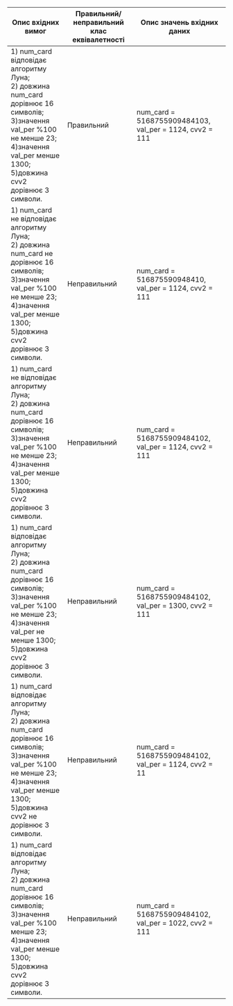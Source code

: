 
|               Опис вхідних вимог               | Правильний/неправильний клас еквівалетності | Опис значень вхідних даних |
| --------------------------------------- | ----------- | ------------------ |
| 1) num_card відповідає алгоритму Луна; <br> 2) довжина num_card дорівнює 16 символів;<br> 3)значення val_per %100 не менше 23;<br>4)значення val_per менше 1300;<br>5)довжина cvv2 дорівнює 3 символи. |Правильний | num_card = 5168755909484103, val_per = 1124, cvv2 = 111|
| 1) num_card не відповідає алгоритму Луна; <br> 2) довжина num_card не дорівнює 16 символів;<br> 3)значення val_per %100 не менше 23;<br>4)значення val_per менше 1300;<br>5)довжина cvv2 дорівнює 3 символи. |Неправильний | num_card = 516875590948410, val_per = 1124, cvv2 = 111|
| 1) num_card не відповідає алгоритму Луна; <br> 2) довжина num_card дорівнює 16 символів;<br> 3)значення val_per %100 не менше 23;<br>4)значення val_per менше 1300;<br>5)довжина cvv2 дорівнює 3 символи. |Неправильний | num_card = 5168755909484102, val_per = 1124, cvv2 = 111|
| 1) num_card відповідає алгоритму Луна; <br> 2) довжина num_card дорівнює 16 символів;<br> 3)значення val_per %100 не менше 23;<br>4)значення val_per не менше 1300;<br>5)довжина cvv2 дорівнює 3 символи. |Неправильний | num_card = 5168755909484102, val_per = 1300, cvv2 = 111|
| 1) num_card відповідає алгоритму Луна; <br> 2) довжина num_card дорівнює 16 символів;<br> 3)значення val_per %100 не менше 23;<br>4)значення val_per менше 1300;<br>5)довжина cvv2 не дорівнює 3 символи. |Неправильний | num_card = 5168755909484102, val_per = 1124, cvv2 = 11|
| 1) num_card відповідає алгоритму Луна; <br> 2) довжина num_card дорівнює 16 символів;<br> 3)значення val_per %100 менше 23;<br>4)значення val_per менше 1300;<br>5)довжина cvv2 дорівнює 3 символи. |Неправильний | num_card = 5168755909484102, val_per = 1022, cvv2 = 111|

